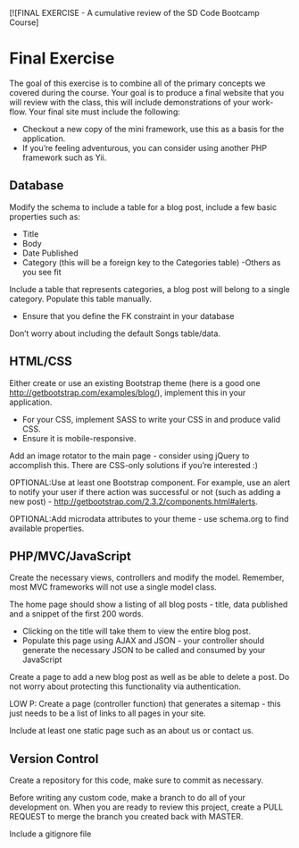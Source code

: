 [![FINAL EXERCISE - A cumulative review of the SD Code Bootcamp Course]

# Final Exercise

The goal of this exercise is to combine all of the primary concepts we covered during the course. Your goal is to produce a final website that you will review with the class, this will include demonstrations of your work-flow. Your final site must include the following:
- Checkout a new copy of the mini framework, use this as a basis for the application.
- If you’re feeling adventurous, you can consider using another PHP framework such as Yii.



## Database

Modify the schema to include a table for a blog post, include a few basic properties such as:

- Title
- Body
- Date Published
-  Category (this will be a foreign key to the Categories table)
-Others as you see fit

Include a table that represents categories, a blog post will belong to a single category. Populate this table  manually.
- Ensure that you define the FK constraint in your database

Don’t worry about including the default Songs table/data.

## HTML/CSS

Either create or use an existing Bootstrap theme (here is a good one http://getbootstrap.com/examples/blog/), implement this in your application.
- For your CSS, implement SASS to write your CSS in and produce valid CSS.
- Ensure it is mobile-responsive.

Add an image rotator to the main page - consider using jQuery to accomplish this. There are CSS-only solutions if you’re interested :) 

OPTIONAL:Use at least one Bootstrap component. For example, use an alert to notify your user if there action was successful or not (such as adding a new post) - http://getbootstrap.com/2.3.2/components.html#alerts.

OPTIONAL:Add microdata attributes to your theme - use schema.org to find available properties.

## PHP/MVC/JavaScript
Create the necessary views, controllers and modify the model. Remember, most MVC frameworks will not use a single model class. 

The home page should show a listing of all blog posts - title, data published and a snippet of the first 200 words. 
- Clicking on the title will take them to view the entire blog post.
- Populate this page using AJAX and JSON - your controller should generate the necessary JSON to be called and consumed by your JavaScript

Create a page to add a new blog post as well as be able to delete a post. Do not worry about protecting this functionality via authentication.

LOW P: Create a page (controller function) that generates a sitemap - this just needs to be a list of links to all pages in your site.

Include at least one static page such as an about us or contact us.

## Version Control

Create a repository for this code, make sure to commit as necessary.

Before writing any custom code, make a branch to do all of your development on. When you are ready to review this project, create a PULL REQUEST to merge the branch you created back with MASTER.

Include a gitignore file


